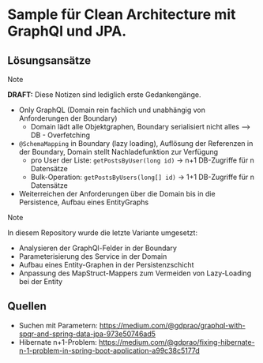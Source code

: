 # Sample für Clean Architecture mit GraphQl und JPA.

## Lösungsansätze

> [!NOTE]
> **DRAFT:** Diese Notizen sind lediglich erste Gedankengänge.

- Only GraphQL (Domain rein fachlich und unabhängig von Anforderungen der Boundary)
    - Domain lädt alle Objektgraphen, Boundary serialisiert nicht alles --> DB - Overfetching
- `@SchemaMapping` in Boundary (lazy loading), Auflösung der Referenzen in der Boundary, Domain stellt Nachladefunktion zur Verfügung
    - pro User der Liste: `getPostsByUser(long id)` -> n+1 DB-Zugriffe für n Datensätze
    - Bulk-Operation: `getPostsByUsers(long[] id)` -> 1+1 DB-Zugriffe für n Datensätze
- Weiterreichen der Anforderungen über die Domain bis in die Persistence, Aufbau eines EntityGraphs

> [!NOTE]
> In diesem Repository wurde die letzte Variante umgesetzt:

- Analysieren der GraphQl-Felder in der Boundary
- Parameterisierung des Service in der Domain
- Aufbau eines Entity-Graphen in der Persistenzschicht
- Anpassung des MapStruct-Mappers zum Vermeiden von Lazy-Loading bei der Entity

## Quellen
- Suchen mit Parametern: https://medium.com/@gdprao/graphql-with-spqr-and-spring-data-jpa-973e50746ad5
- Hibernate n+1-Problem: https://medium.com/@gdprao/fixing-hibernate-n-1-problem-in-spring-boot-application-a99c38c5177d
